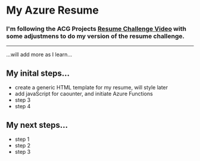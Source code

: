 # My Azure Resume

### I'm following the ACG Projects [Resume Challenge Video](https://www.youtube.com/watch?v=ieYrBWmkfno) with some adjustmens to do my version of the resume challenge.
---
...will add more as I learn...

## My inital steps...

- create a generic HTML template for my resume, will style later
- add javaScript for caounter, and initiate Azure Functions
- step 3
- step 4

## My next steps...

- step 1
- step 2
- step 3
